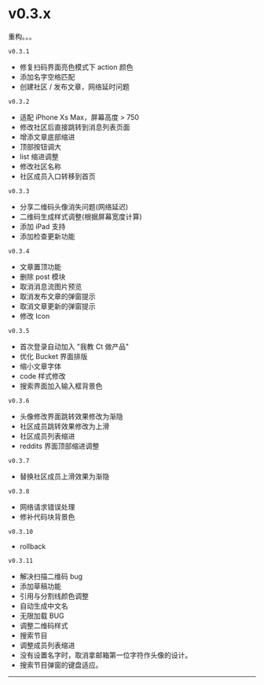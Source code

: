 # v0.3.x

重构。。。

`v0.3.1`

+ 修复扫码界面亮色模式下 action 颜色
+ 添加名字空格匹配
+ 创建社区 / 发布文章，网络延时问题

`v0.3.2`

+ 适配 iPhone Xs Max，屏幕高度 \> 750
+ 修改社区后直接跳转到消息列表页面
+ 增添文章底部缩进
+ 顶部按钮调大
+ list 缩进调整
+ 修改社区名称
+ 社区成员入口转移到首页

`v0.3.3`
+ 分享二维码头像消失问题(网络延迟)
+ 二维码生成样式调整(根据屏幕宽度计算)
+ 添加 iPad 支持
+ 添加检查更新功能

`v0.3.4`
+ 文章置顶功能
+ 删除 post 模块
+ 取消消息流图片预览
+ 取消发布文章的弹窗提示
+ 取消文章更新的弹窗提示
+ 修改 Icon

`v0.3.5`
+ 首次登录自动加入 "我教 Ct 做产品"
+ 优化 Bucket 界面排版
+ 缩小文章字体
+ code 样式修改
+ 搜索界面加入输入框背景色

`v0.3.6`
+ 头像修改界面跳转效果修改为渐隐
+ 社区成员跳转效果修改为上滑
+ 社区成员列表缩进
+ reddits 界面顶部缩进调整

`v0.3.7`
+ 替换社区成员上滑效果为渐隐

`v0.3.8`
+ 网络请求错误处理
+ 修补代码块背景色

`v0.3.10`
+ rollback

`v0.3.11`
+ 解决扫描二维码 bug
+ 添加草稿功能
+ 引用与分割线颜色调整
+ 自动生成中文名
+ 无限加载 BUG
+ 调整二维码样式
+ 搜索节目
+ 调整成员列表缩进
+ 没有设置名字时，取消拿邮箱第一位字符作头像的设计。
+ 搜索节目弹窗的键盘适应。

---


